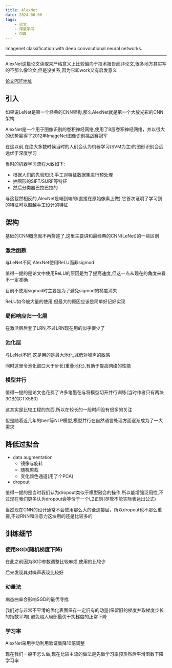 ```yaml
---
title: AlexNet
date: 2024-06-06
tags:
    - 论文
    - 深度学习
    - CNN
---
```

    
Imagenet classification with deep convolutional neural networks.

---

AlexNet这篇论文读取来严格意义上比较偏向于技术报告而非论文,很多地方其实写的不那么像论文,但是没关系,因为它即work又有启发意义

[论文PDF地址](https://www.cs.toronto.edu/~fritz/absps/imagenet.pdf)


## 引入

如果说LeNet是第一个经典的CNN架构,那么AlexNet就是第一个大放光彩的CNN架构

AlexNet是一个用于图像识别的卷积神经网络,使用了8层卷积神经网络，并以很大的优势赢得了2012年ImageNet图像识别挑战赛冠军

在这以前,在绝大多数时候当时的人们会认为机器学习(SVM为主)的图形识别会远远优于深度学习

当时的机器学习流程大致如下:
- 根据人们的先验知识,手工对特征数据集进行预处理
- 抽图形的SIFT/SURF等特征
- 然后分类器巴拉巴拉的

与这截然相反的,AlexNet是端到端的(直接在原始像素上做),它首次证明了学习到的特征可以超越手工设计的特征

## 架构

基础的CNN概念就不再赘述了,这里主要讲和最经典的CNN(LeNet)的一些区别

### 激活函数

与LeNet不同,AlexNet使用ReLU而非sigmod

值得一提的是论文中使用ReLU的原因是为了提高速度,但这一点从现在的角度来看不一定准确

目前不使用sigmod时主要是为了避免sigmod的梯度消失

ReLU如今被大量的使用,但最大的原因应该是简单好记好实现

### 局部响应归一化层

在激活层后套了LRN,不过LRN现在用的似乎很少了

### 池化层

与LeNet不同,这是用的是最大池化,减低对噪声的敏感

同时这里令池化窗口大于步长(重叠池化),有助于提高网络的性能


### 模型并行

值得一提的是论文也花费了许多笔墨在与将模型切开并行训练(当时作者只有两块3GB的GTX580)

这其实是比较工程的东西,所以在较长的一段时间没有很多的关注

但是随着近几年的bert等NLP模型,模型并行在自然语言处理方面逐渐成为了一大需求

## 降低过拟合

- data augmentation
  - 镜像与旋转
  - 随机剪裁
  - 变化颜色通道(用了个PCA)
- dropout

值得一提的是当时我们认为dropout类似于模型融合的操作,所以能增强泛用性,不过现在我们更多认为dropout会等价于一个L2正则(尽管不能实际表达出公式)

当然现在CNN的设计通常不会使用那么大的全连接层，所以dropout也不那么重要,不过RNN和注意力这块用的还是比较多的

## 训练细节

### 使用SGD(随机梯度下降)

在此之前因为SGD参数调整比较麻烦,使用的比较少

后来发现其对噪声表现比较好

### 动量法

病态曲率会影响SGD的最优寻找

我们对与非常不平滑的优化表面保存一定旧有的动量(保留旧的梯度并取梯度步长的指数平均),避免陷入局部最优干扰梯度的正常下降

### 学习率

AlexNet采用手动利用验证集降10倍调整

现在我们一般不怎么做,现在比较主流的做法是先做学习率预热然后平滑函数下降学习率